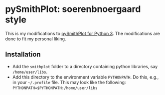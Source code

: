 pySmithPlot: soerenbnoergaard style
===================================

This is my modifications to [pySmithPlot for Python 3](https://github.com/agardelein/pySmithPlot). The modifications are done to fit my personal liking.

Installation
------------

- Add the `smithplot` folder to a directory containing python libraries, say `/home/user/libs`.
- Add this directory to the environment variable `PYTHONPATH`. Do this, e.g., in your `~/.profile` file. This may look like the following: `PYTHONPATH=$PYTHONPATH:/home/user/libs`

